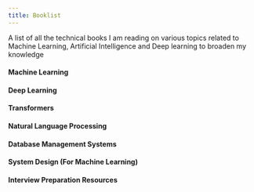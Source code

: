 ```yaml
---
title: Booklist
---
```


A list of all the technical books I am reading on various topics related to Machine Learning, Artificial Intelligence and Deep learning to broaden my knowledge

#### Machine Learning



#### Deep Learning
 


#### Transformers



#### Natural Language Processing



#### Database Management Systems



#### System Design (For Machine Learning)



#### Interview Preparation Resources
